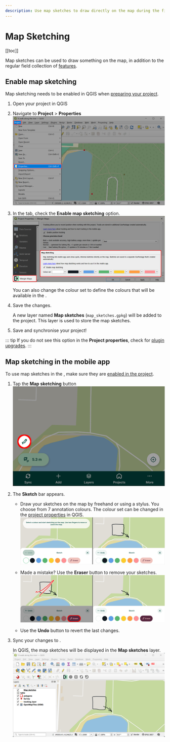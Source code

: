 ```yaml
---
description: Use map sketches to draw directly on the map during the field survey with Mergin Maps mobile app. After syncing, you can see your sketches also in QGIS.
---
```


# Map Sketching
<!-- this link is used in the plugin -->

[[toc]]

Map sketches can be used to draw something on the map, in addition to the regular field collection of [features](../mobile-features/).

<YouTube id="lgxqFqhSqKo" title="Megin Maps tutorial - Map sketching" />

## Enable map sketching

Map sketching needs to be enabled in QGIS when [preparing your <MainPlatformName /> project](../../gis/features/#map-sketching).

1. Open your <MainPlatformName /> project in QGIS
2. Navigate to **Project** > **Properties** 
   ![QGIS Project Properties](../../gis/qgis-project-properties.jpg "QGIS Project Properties")

3. In the <MainPlatformName /> tab, check the **Enable map sketching** option.
   ![Enable map sketching in QGIS Mergin Maps project](../../gis/features/project-map-sketching.jpg "Enable map sketching in QGIS Mergin Maps project")

   You can also change the colour set to define the colours that will be available in the <MobileAppNameShort />.

4. Save the changes. 

   A new layer named **Map sketches** (`map_sketches.gpkg`) will be added to the project. This layer is used to store the map sketches.

5. Save and synchronise your project!

::: tip 
If you do not see this option in the **Project properties**, check for [plugin upgrades](../../setup/install-mergin-maps-plugin-for-qgis/#plugin-upgrade).
:::

## Map sketching in the mobile app
To use map sketches in the <MobileAppNameShort />, make sure they are [enabled in the project](#enable-map-sketching).

1. Tap the **Map sketching** button
   ![Map sketching button in Mergin Maps mobile app](./mobile-map-sketching-button.jpg "Map sketching button in Mergin Maps mobile app")

2. The **Sketch** bar appears.
   - Draw your sketches on the map by freehand or using a stylus. You choose from 7 annotation colours. The colour set can be changed in the [project properties](#enable-map-sketching) in QGIS.
   ![Map sketches in Mergin Maps mobile app](./mobile-map-sketching.jpg "Map sketches in Mergin Maps mobile app")

   - Made a mistake? Use the **Eraser** button to remove your sketches.
   ![Erase map sketches in Mergin Maps mobile app](./mobile-map-sketching-eraser.jpg "Erase map sketches button in Mergin Maps mobile app")
   
   - Use the **Undo** button to revert the last changes.

4. Sync your changes to <MainPlatformNameLink />.
   
   In QGIS, the map sketches will be displayed in the **Map sketches** layer.
   ![Map sketches in Mergin Maps project in QGIS](./qgis-map-sketching.jpg "Map sketches in Mergin Maps project in QGIS")

